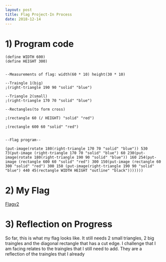 ```yaml
---
layout: post
title: Flag Project-In Process
date: 2018-12-14
---
```


# 1) Program code

```Definitions for height and width of flag
(define WIDTH 600)
(define HEIGHT 300)


--Measurements of flag: width(60 * 10) height(30 * 10)

--Traingle 1(big)
;(right-triangle 190 90 "solid" "blue")

--Triangle 2(small)
;(right-triangle 170 70 "solid" "blue")

--Rectangles(to form cross)

;(rectangle 60 (/ HEIGHT) "solid" "red")

;(rectangle 600 60 "solid" "red")


--Flag program--

(put-image(rotate 180(right-triangle 170 70 "solid" "blue")) 530 73(put-image (right-triangle 170 70 "solid" "blue") 60 230(put-image(rotate 180(right-triangle 190 90 "solid" "blue")) 160 254(put-image (rectangle 600 60 "solid" "red") 300 150(put-image (rectangle 60 300 "solid" "red") 300 150 (put-image(right-triangle 190 90 "solid" "blue") 440 45(rectangle WIDTH HEIGHT "outline" "black")))))))
```

# 2) My Flag
[Flagv2](images/Flagv2.png)


# 3) Reflection on Progress

 So far, this is what my flag looks like. It still needs 2 small triangles, 2 big traingles and the diagonal rectangle that has a cut edge. I challenge that I am facing relates to the traingles that I still need to add. They are a reflection of the traingles that I already
